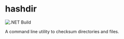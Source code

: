 # hashdir
![.NET Build](https://github.com/ultimateanu/hashdir/workflows/.NET/badge.svg)


A command line utility to checksum directories and files.

